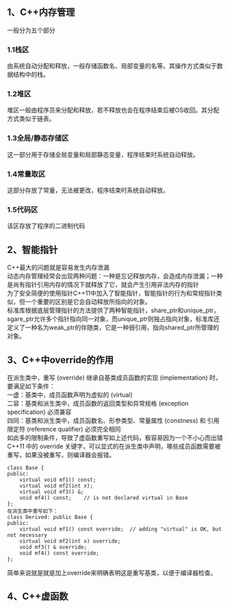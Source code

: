 ## 1、C++内存管理
一般分为五个部分  
### 1.1栈区
由系统自动分配和释放，一般存储函数名、局部变量的名等。其操作方式类似于数据结构中的栈。
### 1.2堆区
堆区一般由程序员来分配和释放，若不释放也会在程序结束后被OS收回。其分配方式类似于链表。
### 1.3全局/静态存储区
这一部分用于存储全局变量和局部静态变量，程序结束时系统自动释放。
### 1.4常量取区
这部分存放了常量，无法被更改，程序结束时系统自动释放。
### 1.5代码区
该区存放了程序的二进制代码

## 2、智能指针
C++最大的问题就是容易发生内存泄漏  
动态内存管理经常会出现两种问题：一种是忘记释放内存，会造成内存泄漏；一种是尚有指针引用内存的情况下就释放了它，就会产生引用非法内存的指针  
为了安全简便的使用指针C++11中加入了智能指针，智能指针的行为和常规指针类似，但一个重要的区别是它会自动释放所指向的对象。  
标准库根据底层管理指针的方法提供了两种智能指针，share_ptr和unique_ptr，sgare_ptr允许多个指针指向同一对象，而unique_ptr则独占指向对象，标准库还定义了一种名为weak_ptr的伴随类，它是一种弱引用，指向shared_ptr所管理的对象。  

## 3、C++中override的作用
在派生类中，重写 (override) 继承自基类成员函数的实现 (implementation) 时，要满足如下条件：  
一虚：基类中，成员函数声明为虚拟的 (virtual)  
二容：基类和派生类中，成员函数的返回类型和异常规格 (exception specification) 必须兼容  
四同：基类和派生类中，成员函数名、形参类型、常量属性 (constness) 和 引用限定符 (reference qualifier) 必须完全相同  
如此多的限制条件，导致了虚函数重写如上述代码，极容易因为一个不小心而出错  
C++11 中的 override 关键字，可以显式的在派生类中声明，哪些成员函数需要被重写，如果没被重写，则编译器会报错。  

    class Base {
    public:
        virtual void mf1() const;
        virtual void mf2(int x);
        virtual void mf3() &;
        void mf4() const;    // is not declared virtual in Base
    };
    在派生类中重写如下：
    class Derived: public Base {
    public:
        virtual void mf1() const override;  // adding "virtual" is OK, but not necessary
        virtual void mf2(int x) override;
        void mf3() & override;
        void mf4() const override; 
    }; 
    
简单来说就是就是加上override来明确表明这是重写基类，以便于编译器检查。
## 4、C++虚函数









